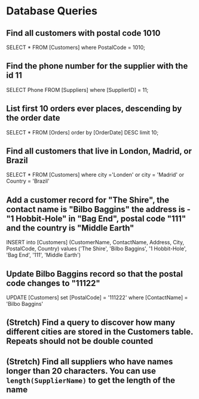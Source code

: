 # Database Queries

<!-- Used https://www.w3schools.com/sql/trysql.asp?filename=trysql_select_all -->

## Find all customers with postal code 1010

SELECT * FROM [Customers]
where PostalCode = 1010;

## Find the phone number for the supplier with the id 11

SELECT Phone FROM [Suppliers] 
where [SupplierID] = 11;


## List first 10 orders ever places, descending by the order date

SELECT * FROM [Orders]
order by [OrderDate] DESC limit 10;

## Find all customers that live in London, Madrid, or Brazil

SELECT * FROM [Customers]
where city ='Londen' or city = 'Madrid' or Country = 'Brazil'

## Add a customer record for "The Shire", the contact name is "Bilbo Baggins" the address is -"1 Hobbit-Hole" in "Bag End", postal code "111" and the country is "Middle Earth"

INSERT into [Customers] 
(CustomerName, ContactName, Address, City, PostalCode, Country)
values ('The Shire', 'Bilbo Baggins', '1 Hobbit-Hole', 'Bag End', '111', 'Middle Earth')



## Update Bilbo Baggins record so that the postal code changes to "11122"

UPDATE [Customers]
set [PostalCode] = '111222'
where [ContactName] = 'Bilbo Baggins'


## (Stretch) Find a query to discover how many different cities are stored in the Customers table. Repeats should not be double counted

## (Stretch) Find all suppliers who have names longer than 20 characters. You can use `length(SupplierName)` to get the length of the name
